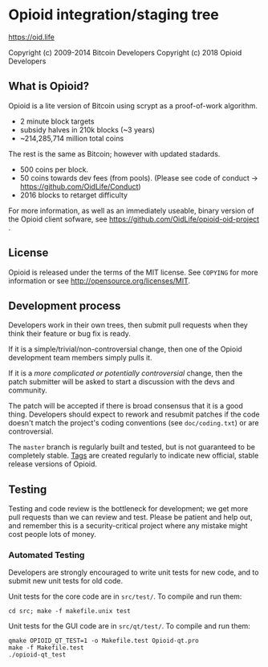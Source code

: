 Opioid integration/staging tree
================================

https://oid.life

Copyright (c) 2009-2014 Bitcoin Developers
Copyright (c) 2018 Opioid Developers

What is Opioid?
----------------

Opioid is a lite version of Bitcoin using scrypt as a proof-of-work algorithm.
 - 2 minute block targets
 - subsidy halves in 210k blocks (~3 years)
 - ~214,285,714 million total coins

The rest is the same as Bitcoin; however with updated stadards.
 - 500 coins per block. 
 - 50 coins towards dev fees (from pools). 
 (Please see code of conduct -> https://github.com/OidLife/Conduct)
 - 2016 blocks to retarget difficulty

For more information, as well as an immediately useable, binary version of
the Opioid client sofware, see https://github.com/OidLife/opioid-oid-project . 

License
-------

Opioid is released under the terms of the MIT license. See `COPYING` for more
information or see http://opensource.org/licenses/MIT.

Development process
-------------------

Developers work in their own trees, then submit pull requests when they think
their feature or bug fix is ready.

If it is a simple/trivial/non-controversial change, then one of the Opioid
development team members simply pulls it.

If it is a *more complicated or potentially controversial* change, then the patch
submitter will be asked to start a discussion with the devs and community.

The patch will be accepted if there is broad consensus that it is a good thing.
Developers should expect to rework and resubmit patches if the code doesn't
match the project's coding conventions (see `doc/coding.txt`) or are
controversial.

The `master` branch is regularly built and tested, but is not guaranteed to be
completely stable. [Tags](https://github.com/OidLife/opioid-oid-project) are created
regularly to indicate new official, stable release versions of Opioid.

Testing
-------

Testing and code review is the bottleneck for development; we get more pull
requests than we can review and test. Please be patient and help out, and
remember this is a security-critical project where any mistake might cost people
lots of money.

### Automated Testing

Developers are strongly encouraged to write unit tests for new code, and to
submit new unit tests for old code.

Unit tests for the core code are in `src/test/`. To compile and run them:

    cd src; make -f makefile.unix test

Unit tests for the GUI code are in `src/qt/test/`. To compile and run them:

    qmake OPIOID_QT_TEST=1 -o Makefile.test Opioid-qt.pro
    make -f Makefile.test
    ./opioid-qt_test

